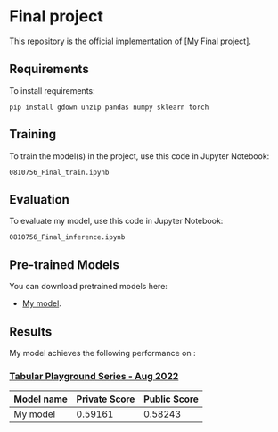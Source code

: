 # Final project

This repository is the official implementation of [My Final project]. 

## Requirements

To install requirements:

```setup
pip install gdown unzip pandas numpy sklearn torch

```

## Training

To train the model(s) in the project, use this code in Jupyter Notebook:

```train
0810756_Final_train.ipynb
```

## Evaluation

To evaluate my model, use this code in Jupyter Notebook:

```eval
0810756_Final_inference.ipynb
```


## Pre-trained Models

You can download pretrained models here:

- [My model](https://drive.google.com/file/d/1XQPkt8vlkBTyP7UgUuK3R-5-R-b4WAo_/view?usp=share_link). 

## Results

My model achieves the following performance on :

### [Tabular Playground Series - Aug 2022](https://www.kaggle.com/competitions/tabular-playground-series-aug-2022/)

| Model name         |  Private Score  |  Public Score  |
| ------------------ |---------------- | -------------- |
| My model           |     0.59161     |     0.58243    |
